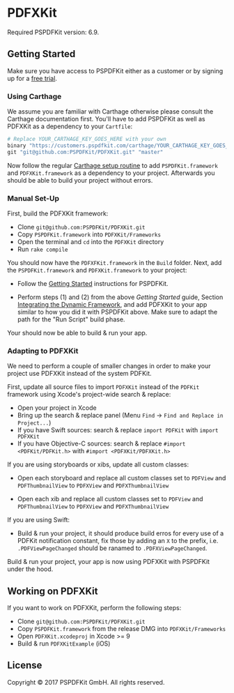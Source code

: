 # PDFXKit

Required PSPDFKit version: 6.9.

## Getting Started

Make sure you have access to PSPDFKit either as a customer or by signing up for
a [free trial](https://pspdfkit.com/try/).

### Using Carthage

We assume you are familiar with Carthage otherwise please consult the Carthage
documentation first. You'll have to add PSPDFKit as well as PDFXKit as a
dependency to your `Cartfile`:

``` Ruby
# Replace YOUR_CARTHAGE_KEY_GOES_HERE with your own
binary "https://customers.pspdfkit.com/carthage/YOUR_CARTHAGE_KEY_GOES_HERE/PSPDFKit.json"
git "git@github.com:PSPDFKit/PDFXKit.git" "master"
```

Now follow the regular [Carthage setup routine](https://github.com/Carthage/Carthage#if-youre-building-for-ios-tvos-or-watchos)
to add `PSPDFKit.framework` and `PDFXKit.framework` as a dependency to your
project. Afterwards you should be able to build your project without errors.

### Manual Set-Up

First, build the PDFXKit framework:

* Clone `git@github.com:PSPDFKit/PDFXKit.git`
* Copy `PSPDFKit.framework` into `PDFXKit/Frameworks`
* Open the terminal and `cd` into the `PDFXKit` directory
* Run `rake compile`

You should now have the `PDFXFKit.framework` in the `Build` folder. Next, add
the `PSPDFKit.framework` and `PDFXKit.framework` to your project:

* Follow the [Getting Started](https://pspdfkit.com/guides/ios/current/getting-started/integrating-pspdfkit/) instructions for PSPDFKit.

* Perform steps (1) and (2) from the above *Getting Started* guide, Section
  [Integrating the Dynamic Framework](https://pspdfkit.com/guides/ios/current/getting-started/integrating-pspdfkit/#toc_integrating-the-dynamic-framework),
  and add PDFXKit to your app similar to how you did it with PSPDFKit above.
  Make sure to adapt the path for the "Run Script" build phase.

Your should now be able to build & run your app.

### Adapting to PDFXKit

We need to perform a couple of smaller changes in order to make your project use
PDFXKit instead of the system PDFKit.

First, update all source files to import `PDFXKit` instead of the `PDFKit`
framework using Xcode's project-wide search & replace:

* Open your project in Xcode
* Bring up the search & replace panel (Menu `Find` -> `Find and Replace in Project...`)
* If you have Swift sources: search & replace `import PDFKit` with `import PDFXKit`
* If you have Objective-C sources: search & replace `#import <PDFKit/PDFKit.h>` with `#import <PDFXKit/PDFXKit.h>`

If you are using storyboards or xibs, update all custom classes:

* Open each storyboard and replace all custom classes set to `PDFView` and
`PDFThumbnailView` to `PDFXView` and `PDFXThumbnailView`

* Open each xib and replace all custom classes set to `PDFView` and
`PDFThumbnailView` to `PDFXView` and `PDFXThumbnailView`

If you are using Swift:

* Build & run your project, it should produce build erros for every use of a
  PDFKit notification constant, fix those by adding an `X` to the prefix, i.e.
  `.PDFViewPageChanged` should be ranamed to `.PDFXViewPageChanged`.

Build & run your project, your app is now using PDFXKit with PSPDFKit under the
hood.

## Working on PDFXKit

If you want to work on PDFXKit, perform the following steps:

* Clone `git@github.com:PSPDFKit/PDFXKit.git`
* Copy `PSPDFKit.framework` from the release DMG into `PDFXKit/Frameworks`
* Open `PDFXKit.xcodeproj` in Xcode >= 9
* Build & run `PDFXKitExample` (iOS)

## License

Copyright © 2017 PSPDFKit GmbH. All rights reserved.
